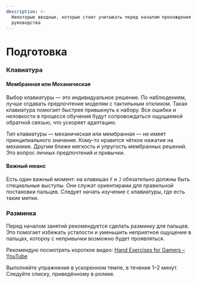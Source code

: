 ```yaml
---
description: >-
  Некоторые вводные, которые стоит учитывать перед началом прохождения
  руководства
---
```


# Подготовка

### Клавиатура

#### Мембранная или Механическая

Выбор клавиатуры — это индивидуальное решение. По наблюдениям, лучше отдавать предпочтение моделям с тактильным откликом. Такая клавиатура помогает быстрее привыкнуть к набору. Все ошибки и неловкости в процессе обучения будут сопровождаться ощущаемой обратной связью, что ускоряет адаптацию.

Тип клавиатуры — механическая или мембранная — не имеет принципиального значения. Кому-то нравится чёткое нажатие на механике. Другим ближе мягкость и упругость мембранных решений. Это вопрос личных предпочтений и привычки.

#### Важный нюанс

Есть один важный момент: на клавишах `F` и `J` обязательно должны быть специальные выступы. Они служат ориентирами для правильной постановки пальцев. Следует начать изучение с клавиатуры, где есть такие метки.

### Разминка

Перед началом занятий рекомендуется сделать разминку для пальцев. Это помогает избежать усталости и уменьшить неприятное ощущение в пальцах, котороу с непривычки возможно будет проявляться.

Рекомендую посмотреть короткое видео: [Hand Exercises for Gamers – YouTube](https://www.youtube.com/watch?v=H6y0D_8kRoU\&t=19s)

Выполняйте упражнения в ускоренном темпе, в течение 1–2 минут. Следуйте списку, приведённому в ролике.
